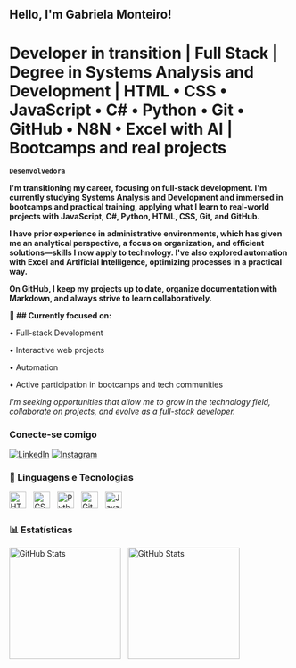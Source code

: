  <h2>
	<span>Hello, I'm Gabriela Monteiro! </span>
</h2>
 <h1>
	<span>Developer in transition | Full Stack | Degree in Systems Analysis and Development | HTML • CSS • JavaScript • C# • Python • Git • GitHub • N8N • Excel with AI | Bootcamps and real projects </span>
</h1>

**`Desenvolvedora`**  

**I'm transitioning my career, focusing on full-stack development. I'm currently studying Systems Analysis and Development and immersed in bootcamps and practical training, applying what I learn to real-world projects with JavaScript, C#, Python, HTML, CSS, Git, and GitHub.**

**I have prior experience in administrative environments, which has given me an analytical perspective, a focus on organization, and efficient solutions—skills I now apply to technology. I've also explored automation with Excel and Artificial Intelligence, optimizing processes in a practical way.**

**On GitHub, I keep my projects up to date, organize documentation with Markdown, and always strive to learn collaboratively.**

**📌 ## Currently focused on:**

• Full-stack Development

• Interactive web projects

• Automation

• Active participation in bootcamps and tech communities

*I'm seeking opportunities that allow me to grow in the technology field, collaborate on projects, and evolve as a full-stack developer.*

   ### Conecte-se comigo

   [![LinkedIn](https://img.shields.io/badge/In/Gabriela-fff?style=flat&logo=linkedin&logoColor=FFFFFF&labelColor=8b7bdf)](https://www.linkedin.com/in/gabrielamonteiron/)
   [![Instagram](https://img.shields.io/badge/@gabrielamonteiro_90356-fff?style=flat&logo=discord&logoColor=FFFFFF&labelColor=8b7bdf)](https://discord.com/channels/gabrielamonteiro_90356)
  

   ### 🤖 Linguagens e Tecnologias 

<img align="left" alt="HTML" width="30px" style="padding-right:10px;" src="https://cdn.jsdelivr.net/gh/devicons/devicon/icons/html5/html5-plain.svg" />
<img align="left" alt="CSS" width="30px" style="padding-right:10px;" src="https://cdn.jsdelivr.net/gh/devicons/devicon/icons/css3/css3-plain.svg" />
<img align="left" alt="Python" width="30px" style="padding-right:10px;" src="https://cdn.jsdelivr.net/gh/devicons/devicon/icons/python/python-plain.svg" />
<img align="left" alt="GitHub" width="30px" style="padding-right:10px;" src="https://cdn.jsdelivr.net/gh/devicons/devicon/icons/github/github-original.svg" /> 
<img align="left" alt="Java" width="30px" style="padding-right:10px;" src="https://cdn.jsdelivr.net/gh/devicons/devicon/icons/java/java-original.svg"/>

<br/>
<br/>

   ### 📊 Estatísticas

<p>

<img 
align="left" 
alt="GitHub Stats" 
height="200"
style="padding-right:10px;" 
src="https://github-readme-stats.vercel.app/api?username=Gabrielamnuness&show_icons=true&theme=tokyonight&incluide_all_commits=true&locale=pt-br" 
/> 

<img 
align="left" 
alt="GitHub Stats" 
height="200" 
style="padding-right:10px;" 
src="https://github-readme-stats.vercel.app/api/top-langs/?username=Gabrielamnuness&theme=tokyonight" 
/>  
   
</p>
